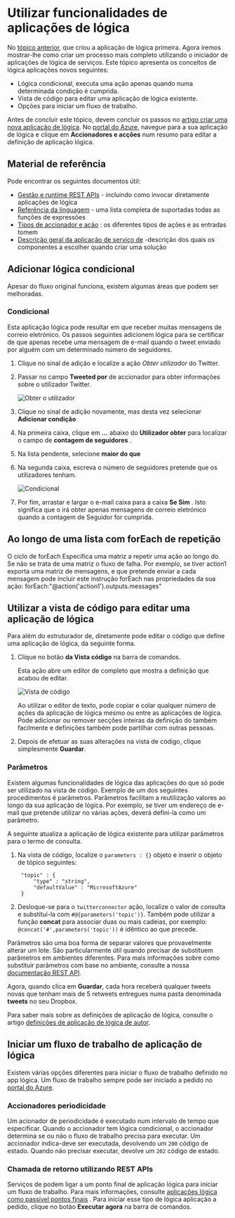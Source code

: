 <properties 
    pageTitle="Utilizar funcionalidades de aplicação de lógica | Microsoft Azure" 
    description="Saiba como utilizar as funcionalidades avançadas de lógica aplicações." 
    authors="stepsic-microsoft-com" 
    manager="erikre" 
    editor="" 
    services="logic-apps" 
    documentationCenter=""/>

<tags
    ms.service="logic-apps"
    ms.workload="integration"
    ms.tgt_pltfrm="na"
    ms.devlang="na"
    ms.topic="article"
    ms.date="03/28/2016"
    ms.author="stepsic"/> 
    
# <a name="use-logic-apps-features"></a>Utilizar funcionalidades de aplicações de lógica

No [tópico anterior](app-service-logic-create-a-logic-app.md), que criou a aplicação de lógica primeira. Agora iremos mostrar-lhe como criar um processo mais completo utilizando o iniciador de aplicações de lógica de serviços. Este tópico apresenta os conceitos de lógica aplicações novos seguintes:

- Lógica condicional, executa uma ação apenas quando numa determinada condição é cumprida.
- Vista de código para editar uma aplicação de lógica existente.
- Opções para iniciar um fluxo de trabalho.

Antes de concluir este tópico, devem concluir os passos no [artigo criar uma nova aplicação de lógica](app-service-logic-create-a-logic-app.md). No [portal do Azure], navegue para a sua aplicação de lógica e clique em **Accionadores e acções** num resumo para editar a definição de aplicação lógica.

## <a name="reference-material"></a>Material de referência

Pode encontrar os seguintes documentos útil:

- [Gestão e runtime REST APIs](https://msdn.microsoft.com/library/azure/mt643787.aspx) - incluindo como invocar diretamente aplicações de lógica
- [Referência da linguagem](https://msdn.microsoft.com/library/azure/mt643789.aspx) - uma lista completa de suportadas todas as funções de expressões
- [Tipos de accionador e ação](https://msdn.microsoft.com/library/azure/mt643939.aspx) : os diferentes tipos de ações e as entradas tomem
- [Descrição geral da aplicação de serviço de](../app-service/app-service-value-prop-what-is.md) -descrição dos quais os componentes a escolher quando criar uma solução

## <a name="adding-conditional-logic"></a>Adicionar lógica condicional

Apesar do fluxo original funciona, existem algumas áreas que podem ser melhoradas. 


### <a name="conditional"></a>Condicional
Esta aplicação lógica pode resultar em que receber muitas mensagens de correio eletrónico. Os passos seguintes adicionem lógica para se certificar de que apenas recebe uma mensagem de e-mail quando o tweet enviado por alguém com um determinado número de seguidores. 

1. Clique no sinal de adição e localize a ação *Obter utilizador* do Twitter.

2. Passar no campo **Tweeted por** de accionador para obter informações sobre o utilizador Twitter.

    ![Obter o utilizador](./media/app-service-logic-use-logic-app-features/getuser.png)

3. Clique no sinal de adição novamente, mas desta vez selecionar **Adicionar condição**

4. Na primeira caixa, clique em **…** abaixo do **Utilizador obter** para localizar o campo de **contagem de seguidores** .

5. Na lista pendente, selecione **maior do que**

6. Na segunda caixa, escreva o número de seguidores pretende que os utilizadores tenham.

    ![Condicional](./media/app-service-logic-use-logic-app-features/conditional.png)

7.  Por fim, arrastar e largar o e-mail caixa para a caixa **Se Sim** . Isto significa que o irá obter apenas mensagens de correio eletrónico quando a contagem de Seguidor for cumprida.

## <a name="repeating-over-a-list-with-foreach"></a>Ao longo de uma lista com forEach de repetição

O ciclo de forEach Especifica uma matriz a repetir uma ação ao longo do. Se não se trata de uma matriz o fluxo de falha. Por exemplo, se tiver action1 exporta uma matriz de mensagens, e que pretende enviar a cada mensagem pode incluir este instrução forEach nas propriedades da sua ação: forEach:"@action('action1').outputs.messages"
 

## <a name="using-the-code-view-to-edit-a-logic-app"></a>Utilizar a vista de código para editar uma aplicação de lógica

Para além do estruturador de, diretamente pode editar o código que define uma aplicação de lógica, da seguinte forma. 

1. Clique no botão **da Vista código** na barra de comandos. 

    Esta ação abre um editor de completo que mostra a definição que acabou de editar.

    ![Vista de código](./media/app-service-logic-use-logic-app-features/codeview.png)

    Ao utilizar o editor de texto, pode copiar e colar qualquer número de ações da aplicação de lógica mesmo ou entre as aplicações de lógica. Pode adicionar ou remover secções inteiras da definição do também facilmente e definições também pode partilhar com outras pessoas.

2. Depois de efetuar as suas alterações na vista de código, clique simplesmente **Guardar**. 

### <a name="parameters"></a>Parâmetros
Existem algumas funcionalidades de lógica das aplicações do que só pode ser utilizado na vista de código. Exemplo de um dos seguintes procedimentos é parâmetros. Parâmetros facilitam a reutilização valores ao longo da sua aplicação de lógica. Por exemplo, se tiver um endereço de e-mail que pretende utilizar no várias ações, deverá defini-la como um parâmetro.

A seguinte atualiza a aplicação de lógica existente para utilizar parâmetros para o termo de consulta.

1. Na vista de código, localize o `parameters : {}` objeto e inserir o objeto de tópico seguintes:

        "topic" : {
            "type" : "string",
            "defaultValue" : "MicrosoftAzure"
        }
    
2. Desloque-se para o `twitterconnector` ação, localize o valor de consulta e substituí-la com `#@{parameters('topic')}`.
    Também pode utilizar a função **concat** para associar duas ou mais cadeias, por exemplo: `@concat('#',parameters('topic'))` é idêntico ao que precede. 
 
Parâmetros são uma boa forma de separar valores que provavelmente alterar um lote. São particularmente útil quando precisar de substituem parâmetros em ambientes diferentes. Para mais informações sobre como substituir parâmetros com base no ambiente, consulte a nossa [documentação REST API](https://msdn.microsoft.com/library/mt643787.aspx).

Agora, quando clica em **Guardar**, cada hora receberá qualquer tweets novas que tenham mais de 5 retweets entregues numa pasta denominada **tweets** no seu Dropbox.

Para saber mais sobre as definições de aplicação de lógica, consulte o artigo [definições de aplicação de lógica de autor](app-service-logic-author-definitions.md).

## <a name="starting-a-logic-app-workflow"></a>Iniciar um fluxo de trabalho de aplicação de lógica
Existem várias opções diferentes para iniciar o fluxo de trabalho definido no app lógica. Um fluxo de trabalho sempre pode ser iniciado a pedido no [portal do Azure].

### <a name="recurrence-triggers"></a>Accionadores periodicidade
Um acionador de periodicidade é executado num intervalo de tempo que especificar. Quando o accionador tem lógica condicional, o accionador determina se ou não o fluxo de trabalho precisa para executar. Um accionador indica-deve ser executada, devolvendo um `200` código de estado. Quando não precisar executar, devolve um `202` código de estado.

### <a name="callback-using-rest-apis"></a>Chamada de retorno utilizando REST APIs
Serviços de podem ligar a um ponto final de aplicação lógica para iniciar um fluxo de trabalho. Para mais informações, consulte [aplicações lógica como passível pontos finais](app-service-logic-connector-http.md) . Para iniciar esse tipo de lógica aplicação a pedido, clique no botão **Executar agora** na barra de comandos. 

<!-- Shared links -->
[Portal do Azure]: https://portal.azure.com 